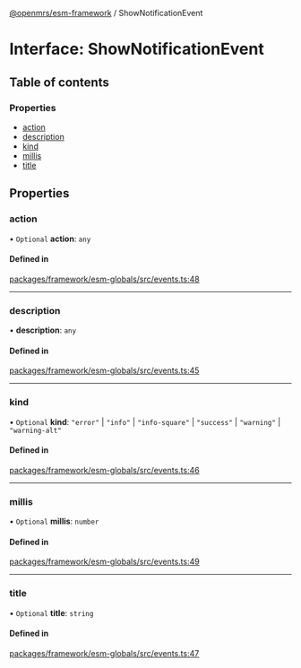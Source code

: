 [@openmrs/esm-framework](../API.md) / ShowNotificationEvent

# Interface: ShowNotificationEvent

## Table of contents

### Properties

- [action](ShowNotificationEvent.md#action)
- [description](ShowNotificationEvent.md#description)
- [kind](ShowNotificationEvent.md#kind)
- [millis](ShowNotificationEvent.md#millis)
- [title](ShowNotificationEvent.md#title)

## Properties

### action

• `Optional` **action**: `any`

#### Defined in

[packages/framework/esm-globals/src/events.ts:48](https://github.com/openmrs/openmrs-esm-core/blob/main/packages/framework/esm-globals/src/events.ts#L48)

___

### description

• **description**: `any`

#### Defined in

[packages/framework/esm-globals/src/events.ts:45](https://github.com/openmrs/openmrs-esm-core/blob/main/packages/framework/esm-globals/src/events.ts#L45)

___

### kind

• `Optional` **kind**: ``"error"`` \| ``"info"`` \| ``"info-square"`` \| ``"success"`` \| ``"warning"`` \| ``"warning-alt"``

#### Defined in

[packages/framework/esm-globals/src/events.ts:46](https://github.com/openmrs/openmrs-esm-core/blob/main/packages/framework/esm-globals/src/events.ts#L46)

___

### millis

• `Optional` **millis**: `number`

#### Defined in

[packages/framework/esm-globals/src/events.ts:49](https://github.com/openmrs/openmrs-esm-core/blob/main/packages/framework/esm-globals/src/events.ts#L49)

___

### title

• `Optional` **title**: `string`

#### Defined in

[packages/framework/esm-globals/src/events.ts:47](https://github.com/openmrs/openmrs-esm-core/blob/main/packages/framework/esm-globals/src/events.ts#L47)
